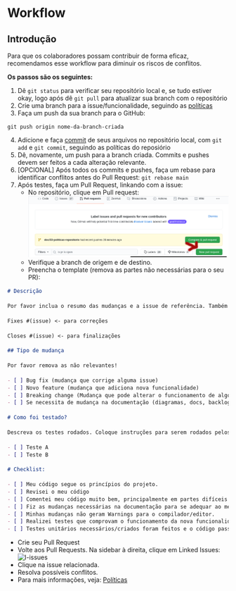 # Workflow

## Introdução

Para que os colaboradores possam contribuir de forma eficaz, recomendamos esse workflow para diminuir os riscos de conflitos.

**Os passos são os seguintes:**

1. Dê `git status` para verificar seu repositório local e, se tudo estiver okay, logo após dê `git pull` para atualizar sua branch com o repositório
2. Crie uma branch para a issue/funcionalidade, seguindo as [políticas](policies.md)
3. Faça um push da sua branch para o GitHub:
``` git
git push origin nome-da-branch-criada
```
4. Adicione e faça [commit](policies.md) de seus arquivos no repositório local, com `git add` e `git commit`, seguindo as políticas do reposiório
5. Dê, novamente, um push para a branch criada. Commits e pushes devem ser feitos a cada alteração relevante.
6. [OPCIONAL] Após todos os commits e pushes, faça um rebase para identificar conflitos antes do Pull Request:
`git rebase main`
7. Após testes, faça um Pull Request, linkando com a issue:
   - No repositório, clique em Pull request:
   ![pull-tut-1](assets/pull_req_tut_1.png)
   - Verifique a branch de origem e de destino.
   - Preencha o template (remova as partes não necessárias para o seu PR):

```markdown
# Descrição

Por favor inclua o resumo das mudanças e a issue de referência. Também inclua motivação e contexto. Liste qualquer outra dependência que precise ser concluída para que este PR seja finalizado.

Fixes #(issue) <- para correções

Closes #(issue) <- para finalizações

## Tipo de mudança

Por favor remova as não relevantes!

- [ ] Bug fix (mudança que corrige alguma issue)
- [ ] Novo feature (mudança que adiciona nova funcionalidade)
- [ ] Breaking change (Mudança que pode alterar o funcionamento de algo implementado, inclusive quebrar/bugar)
- [ ] Se necessita de mudança na documentação (diagramas, docs, backlog...)

# Como foi testado?

Descreva os testes rodados. Coloque instruções para serem rodados pelos revisores. Coloque qualquer outro detalhe relevante.

- [ ] Teste A
- [ ] Teste B

# Checklist:

- [ ] Meu código segue os princípios do projeto.
- [ ] Revisei o meu código
- [ ] Comentei meu código muito bem, principalmente em partes difíceis de entender
- [ ] Fiz as mudanças necessárias na documentação para se adequar ao meu código.
- [ ] Minhas mudanças não geram Warnings para o compilador/editor.
- [ ] Realizei testes que comprovam o funcionamento da nova funcionalidade/fix.
- [ ] Testes unitários necessários/criados foram feitos e o código passou.


```

- Crie seu Pull Request
- Volte aos Pull Requests. Na sidebar à direita, clique em Linked Issues:
 ![l-issues](https://docs.github.com/assets/images/help/pull_requests/linked-issues.png)
- Clique na issue relacionada.
- Resolva possíveis conflitos.
- Para mais informações, veja: [Políticas](policies.md)
